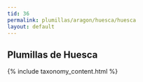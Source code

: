 ```yaml
---
tid: 36
permalink: plumillas/aragon/huesca/huesca
layout: default
---
```

## Plumillas de Huesca
{% include taxonomy_content.html %}
